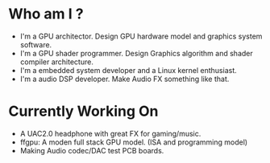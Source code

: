 # Who am I ?
- I'm a GPU architector. Design GPU hardware model and graphics system software.
- I'm a GPU shader programmer. Design Graphics algorithm and shader compiler architecture.
- I'm a embedded system developer and a Linux kernel enthusiast.
- I'm a audio DSP developer. Make Audio FX something like that.

# Currently Working On
- A UAC2.0 headphone with great FX for gaming/music.
- ffgpu: A moden full stack GPU model. (ISA and programming model)
- Making Audio codec/DAC test PCB boards.


<!--
**shaowei-wang/shaowei-wang** is a ✨ _special_ ✨ repository because its `README.md` (this file) appears on your GitHub profile.

Here are some ideas to get you started:

- 🔭 I’m currently working on ...
- 🌱 I’m currently learning ...
- 👯 I’m looking to collaborate on ...
- 🤔 I’m looking for help with ...
- 💬 Ask me about ...
- 📫 How to reach me: ...
- 😄 Pronouns: ...
- ⚡ Fun fact: ...
-->
